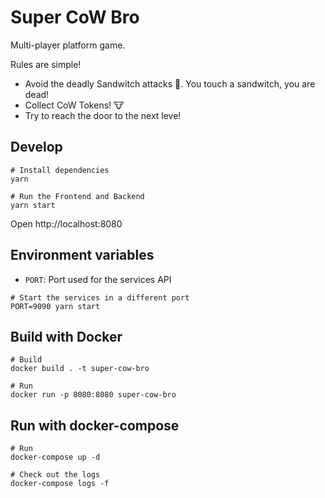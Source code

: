 # Super CoW Bro

Multi-player platform game.

Rules are simple!

- Avoid the deadly Sandwitch attacks 🥪. You touch a sandwitch, you are dead!
- Collect CoW Tokens! 🐮
- Try to reach the door to the next leve!

## Develop

```
# Install dependencies
yarn

# Run the Frontend and Backend
yarn start
```

Open http://localhost:8080

## Environment variables

- `PORT`: Port used for the services API

```
# Start the services in a different port
PORT=9090 yarn start
```

## Build with Docker

```
# Build
docker build . -t super-cow-bro

# Run
docker run -p 8080:8080 super-cow-bro
```

## Run with docker-compose

```
# Run
docker-compose up -d

# Check out the logs
docker-compose logs -f
```

